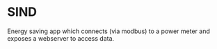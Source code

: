 SIND
====

Energy saving app which connects (via modbus) to a power meter and exposes a webserver to access data.

